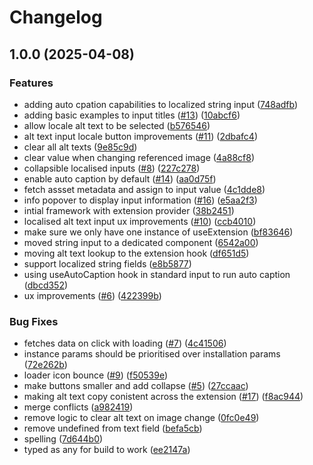 # Changelog

## 1.0.0 (2025-04-08)


### Features

* adding auto cpation capabilities to localized string input ([748adfb](https://github.com/amplience/dc-extension-automatic-alt-text/commit/748adfbd3f31142b14e5f643017b5b686631392f))
* adding basic examples to input titles ([#13](https://github.com/amplience/dc-extension-automatic-alt-text/issues/13)) ([10abcf6](https://github.com/amplience/dc-extension-automatic-alt-text/commit/10abcf63ff3da29ca5ce00cd319100e23361ef79))
* allow locale alt text to be selected ([b576546](https://github.com/amplience/dc-extension-automatic-alt-text/commit/b5765468c169a6a80a1e3d5c49255cabe22b4190))
* alt text input locale button improvements ([#11](https://github.com/amplience/dc-extension-automatic-alt-text/issues/11)) ([2dbafc4](https://github.com/amplience/dc-extension-automatic-alt-text/commit/2dbafc4737fb92448fca7d92d580e93f291673e1))
* clear all alt texts ([9e85c9d](https://github.com/amplience/dc-extension-automatic-alt-text/commit/9e85c9d144b609d84460313bf65316dcf107714f))
* clear value when changing referenced image ([4a88cf8](https://github.com/amplience/dc-extension-automatic-alt-text/commit/4a88cf8ae5574f437e2c44d13de6d7b1884f39b4))
* collapsible localised inputs ([#8](https://github.com/amplience/dc-extension-automatic-alt-text/issues/8)) ([227c278](https://github.com/amplience/dc-extension-automatic-alt-text/commit/227c278bccd6f08295756baf5df9d65896a33faf))
* enable auto caption by default ([#14](https://github.com/amplience/dc-extension-automatic-alt-text/issues/14)) ([aa0d75f](https://github.com/amplience/dc-extension-automatic-alt-text/commit/aa0d75f80252c4ae62445f3a2f600ecbfd28de75))
* fetch assset metadata and assign to input value ([4c1dde8](https://github.com/amplience/dc-extension-automatic-alt-text/commit/4c1dde82b83f75a472c7be4e99a465a4917be0cf))
* info popover to display input information ([#16](https://github.com/amplience/dc-extension-automatic-alt-text/issues/16)) ([e5aa2f3](https://github.com/amplience/dc-extension-automatic-alt-text/commit/e5aa2f3c515b09e444d2b476bea40146998e04ec))
* intial framework with extension provider ([38b2451](https://github.com/amplience/dc-extension-automatic-alt-text/commit/38b2451894141380448ee50801d6692d09d4bae5))
* localised alt text input ux improvements ([#10](https://github.com/amplience/dc-extension-automatic-alt-text/issues/10)) ([ccb4010](https://github.com/amplience/dc-extension-automatic-alt-text/commit/ccb4010c4ff0a18d0fed2b05d822f534dde95147))
* make sure we only have one instance of useExtension ([bf83646](https://github.com/amplience/dc-extension-automatic-alt-text/commit/bf83646dae95d0c0e27e6fff385c6fdf95a7cb50))
* moved string input to a dedicated component ([6542a00](https://github.com/amplience/dc-extension-automatic-alt-text/commit/6542a000821726a3f1c8e0f0fd1e801d47ec247d))
* moving alt text lookup to the extension hook ([df651d5](https://github.com/amplience/dc-extension-automatic-alt-text/commit/df651d5e06a41de5c92acea0acba906d3a8d83ce))
* support localized string fields ([e8b5877](https://github.com/amplience/dc-extension-automatic-alt-text/commit/e8b587736768c4ed21adf428d24e55ed467d6853))
* using useAutoCaption hook in standard input to run auto caption ([dbcd352](https://github.com/amplience/dc-extension-automatic-alt-text/commit/dbcd352b30aab9614359aa079567f0217b7c0215))
* ux improvements ([#6](https://github.com/amplience/dc-extension-automatic-alt-text/issues/6)) ([422399b](https://github.com/amplience/dc-extension-automatic-alt-text/commit/422399b14ae83a6024b2026744988d6d911cbe9d))


### Bug Fixes

* fetches data on click with loading ([#7](https://github.com/amplience/dc-extension-automatic-alt-text/issues/7)) ([4c41506](https://github.com/amplience/dc-extension-automatic-alt-text/commit/4c415064b4cd18f56abbe531e6efe84ad0dcc165))
* instance params should be prioritised over installation params ([72e262b](https://github.com/amplience/dc-extension-automatic-alt-text/commit/72e262b13774fcbecae0845b5e2f2d5c5ce07a0c))
* loader icon bounce ([#9](https://github.com/amplience/dc-extension-automatic-alt-text/issues/9)) ([f50539e](https://github.com/amplience/dc-extension-automatic-alt-text/commit/f50539e5bf094182bc00c722225efb4af040288c))
* make buttons smaller and add collapse ([#5](https://github.com/amplience/dc-extension-automatic-alt-text/issues/5)) ([27ccaac](https://github.com/amplience/dc-extension-automatic-alt-text/commit/27ccaac898aa9cafcb2d2478b4944c0acd20f533))
* making alt text copy conistent across the extension ([#17](https://github.com/amplience/dc-extension-automatic-alt-text/issues/17)) ([f8ac944](https://github.com/amplience/dc-extension-automatic-alt-text/commit/f8ac944a4dbefb07300b2407cadc328e488ba9af))
* merge conflicts ([a982419](https://github.com/amplience/dc-extension-automatic-alt-text/commit/a982419fae3e43c8c031f4c1f72fb79fdd6791f4))
* remove logic to clear alt text on image change ([0fc0e49](https://github.com/amplience/dc-extension-automatic-alt-text/commit/0fc0e4907c91ac6ba26310ce28ff5be02795b1f0))
* remove undefined from text field ([befa5cb](https://github.com/amplience/dc-extension-automatic-alt-text/commit/befa5cbfa4db8971730acbb2866e35c11cadf0a6))
* spelling ([7d644b0](https://github.com/amplience/dc-extension-automatic-alt-text/commit/7d644b0b28038227572145782ee1a1ffaea30521))
* typed as any for build to work ([ee2147a](https://github.com/amplience/dc-extension-automatic-alt-text/commit/ee2147a4aa1d2a73bba88015a522fc39143ffd1b))
